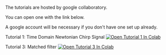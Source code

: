 The tutorials are hosted by google collaboratory. 

You can open one with the link below.

A google account will be necessary if you don't have one set up already.

Tutorial 1: Time Domain Newtonian Chirp Signal
[![Open Tutorial 1 In Colab](https://colab.research.google.com/assets/colab-badge.svg)](https://colab.research.google.com/github/Sudhagar7/GW_tutorials/blob/master/Tutorial_1.ipynb)

Tutorial 3: Matched filter
[![Open Tutorial 3 In Colab](https://colab.research.google.com/assets/colab-badge.svg)](https://colab.research.google.com/github/Sudhagar7/GW_tutorials/blob/master/Tutorial_3.ipynb)

